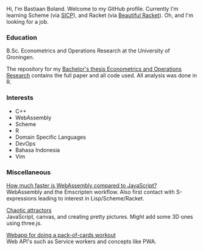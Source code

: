 Hi, I'm Bastiaan Boland. Welcome to my GitHub profile.
Currently I'm learning Scheme (via [SICP](https://mitpress.mit.edu/sites/default/files/sicp/index.html)),
and Racket (via [Beautiful Racket](https://beautifulracket.com/)).
Oh, and I'm looking for a job.

### Education
B.Sc. Econometrics and Operations Research at the University of Groningen.

The repository for my 
[Bachelor's thesis Econometrics and Operations Research](https://github.com/BobbyBobster/thesis-panel-data/)
contains the full paper and all code used. All analysis was done in R.

### Interests
* C++
* WebAssembly
* Scheme
* R
* Domain Specific Languages
* DevOps
* Bahasa Indonesia
* Vim

### Miscellaneous
[How much faster is WebAssembly compared to JavaScript?](mandelbrot/mandelbrot.html) \
WebAssembly and the Emscripten workflow. Also first contact with S-expressions 
leading to interest in Lisp/Scheme/Racket.

[Chaotic attractors](chaotic/chaotic.html) \
JavaScript, canvas, and creating pretty pictures. Might add some 3D ones using
three.js.

[Webapp for doing a pack-of-cards workout](https://github.com/BobbyBobster/fitdex) \
Web API's such as Service workers and concepts like PWA.



